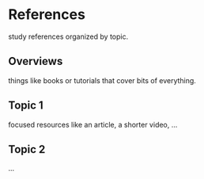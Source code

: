 # References

study references organized by topic.

## Overviews

things like books or tutorials that cover bits of everything.

## Topic 1

focused resources like an article, a shorter video, ...

## Topic 2

...
